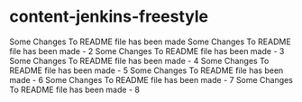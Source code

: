 # content-jenkins-freestyle
Some Changes To README file has been made
Some Changes To README file has been made - 2
Some Changes To README file has been made - 3
Some Changes To README file has been made - 4
Some Changes To README file has been made - 5
Some Changes To README file has been made - 6
Some Changes To README file has been made - 7
Some Changes To README file has been made - 8
